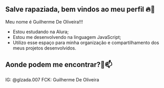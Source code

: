 ## Salve rapaziada, bem vindos ao meu perfil 🔥👑
Meu nome é Guilherme De Oliveira!!!
- Estou estudando na Alura;
- Estou me desenvolvendo na linguagem JavaScript;
- Utilizo esse espaço para minha organização e compartilhamento dos meus projetos desenvolvidos.

## Aonde podem me encontrar?🥇📫
IG: @glzada.007
FCK: Guilherme De Oliveira
